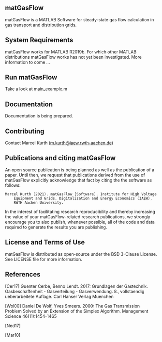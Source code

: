 matGasFlow
----------
matGasFlow is a MATLAB Software for steady-state gas flow calculation in
gas transport and distribution grids. 


System Requirements
-------------------
matGasFlow works for MATLAB R2019b. For which other MATLAB distributions
matGasFlow works has not yet been investigated. More information to come ...


Run matGasFlow
--------------
Take a look at main_example.m


Documentation
-------------
Documentation is being prepared.


Contributing
------------
Contact Marcel Kurth (m.kurth@iaew.rwth-aachen.de)


Publications and citing matGasFlow
----------------------------------
An open source publication is being planned as well as the publication of a
paper. Until then, we request that publications derived from the use of
matGasFlow explicitly acknowledge that fact by citing the the software as
follows:

    Marcel Kurth (2021). matGasFlow [Software]. Institute for High Voltage
        Equipment and Grids, Digitalization and Energy Economics (IAEW),
        RWTH Aachen University.

In the interest of facilitating research reproducibility and thereby
increasing the value of your matGasFlow-related research publications, we
strongly encourage you to also publish, whenever possible, all of the
code and data required to generate the results you are publishing.


License and Terms of Use
------------------------
matGasFlow is distributed as open-source under the BSD 3-Clause License.
See LICENSE file for more information.


References
----------
[Cer17] Guenter Cerbe, Benno Lendt. 2017: Grundlagen der Gastechnik.
        Gasbeschaffenheit - Gasverteilung - Gasverwendung. 8., vollstaendig
        ueberarbeitete Auflage. Carl Hanser Verlag Muenchen

[Wol00] Daniel De Wolf, Yves Smeers. 2000: The Gas Transmission Problem
        Solved by an Extension of the Simplex Algorithm. Management
        Science 46(11):1454-1465

[Ned17]

[Mar10]
